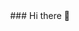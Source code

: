 <div align="center">
### Hi there 👋
</div>
<!--
**HanChanYoung/HanChanYoung** is a ✨ _special_ ✨ repository because its `README.md` (this file) appears on your GitHub profile.

Here are some ideas to get you started:

- 🔭 I’m currently working on ...
- 🌱 I’m currently learning ...
- 👯 I’m looking to collaborate on ...
- 🤔 I’m looking for help with ...
- 💬 Ask me about ...
- 📫 How to reach me: ...
- 😄 Pronouns: ...
- ⚡ Fun fact: ...
-->

### 💪Skills💪 

#### Language
<div align="center">
	<img src="https://img.shields.io/badge/Java-007396?style=flat&logo=Java&logoColor=white" />
	<img src="https://img.shields.io/badge/HTML5-E34F26?style=flat&logo=HTML5&logoColor=white" />
	<img src="https://img.shields.io/badge/CSS3-1572B6?style=flat&logo=CSS3&logoColor=white" />
</div>

#### Cloud
<div align="center">
	<img src="https://img.shields.io/badge/Docker-2496ED?style=flat&logo=Docker&logoColor=white" />	
</div>

#### Open Source
<div align="center">
	<img src="https://img.shields.io/badge/Docker-2496ED?style=flat&logo=Docker&logoColor=white" />	
</div>
